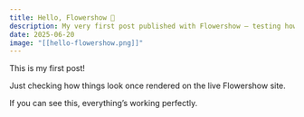 ```yaml
---
title: Hello, Flowershow 🌸
description: My very first post published with Flowershow — testing how markdown looks on the live site.
date: 2025-06-20
image: "[[hello-flowershow.png]]"
---
```


  

This is my first post!  

Just checking how things look once rendered on the live Flowershow site.  

If you can see this, everything’s working perfectly.